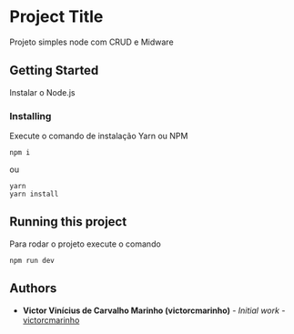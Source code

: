 # Project Title

Projeto simples node com CRUD e Midware

## Getting Started

Instalar o Node.js

<!-- ### Prerequisites

What things you need to install the software and how to install them

```
Give examples
``` -->

### Installing

Execute o comando de instalação Yarn ou NPM

```
npm i
```

ou

```
yarn
yarn install
```


<!-- ## Running the tests

Explain how to run the automated tests for this system -->

## Running this project

Para rodar o projeto execute o comando

```
npm run dev
```


<!-- ### Break down into end to end tests

Explain what these tests test and why

```
Give an example
``` -->

<!-- ### And coding style tests

Explain what these tests test and why

```
Give an example
``` -->

<!-- ## Deployment

Add additional notes about how to deploy this on a live system

## Built With

* [Dropwizard](http://www.dropwizard.io/1.0.2/docs/) - The web framework used
* [Maven](https://maven.apache.org/) - Dependency Management
* [ROME](https://rometools.github.io/rome/) - Used to generate RSS Feeds

## Contributing

Please read [CONTRIBUTING.md](https://gist.github.com/PurpleBooth/b24679402957c63ec426) for details on our code of conduct, and the process for submitting pull requests to us.

## Versioning

We use [SemVer](http://semver.org/) for versioning. For the versions available, see the [tags on this repository](https://github.com/your/project/tags).  -->

## Authors

* **Victor Vinícius de Carvalho Marinho (victorcmarinho)** - *Initial work* - [victorcmarinho](https://github.com/victorcmarinho)


<!-- ## License

This project is licensed under the MIT License - see the [LICENSE.md](LICENSE.md) file for details

## Acknowledgments

* Hat tip to anyone whose code was used
* Inspiration
* etc -->
